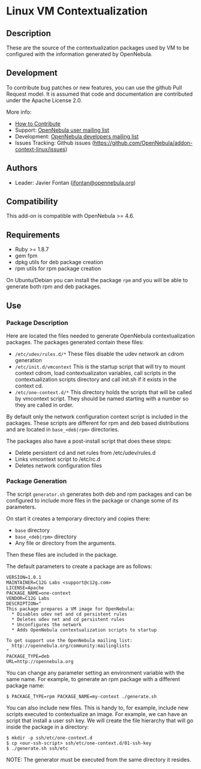 # Linux VM Contextualization

## Description

These are the source of the contextualization packages used by VM to be configured with the information generated by OpenNebula.

## Development

To contribute bug patches or new features, you can use the github Pull Request model. It is assumed that code and documentation are contributed under the Apache License 2.0.

More info:
* [How to Contribute](http://opennebula.org/addons/contribute/)
* Support: [OpenNebula user mailing list](http://opennebula.org/community:mailinglists)
* Development: [OpenNebula developers mailing list](http://opennebula.org/community:mailinglists)
* Issues Tracking: Github issues (https://github.com/OpenNebula/addon-context-linux/issues)

## Authors

* Leader: Javier Fontan (jfontan@opennebula.org)

## Compatibility

This add-on is compatible with OpenNebula >= 4.6.

## Requirements

  * Ruby >= 1.8.7
  * gem fpm
  * dpkg utils for deb package creation
  * rpm utils for rpm package creation

On Ubuntu/Debian you can install the package `rpm` and you will be able to generate both rpm and deb packages.

## Use

### Package Description

Here are located the files needed to generate OpenNebula contextualization packages. The packages generated contain these files:

* `/etc/udev/rules.d/*`     These files disable the udev network an cdrom
                            generation
* `/etc/init.d/vmcontext`   This is the startup script that will try to mount
                            context cdrom, load contextualizaton variables,
                            call scripts in the contextualization scripts
                            directory and call init.sh if it exists in the
                            context cd.
* `/etc/one-context.d/*`    This directory holds the scripts that will be
                            called by vmcontext script. They should be named
                            starting with a number so they are called in order.

By default only the network configuration context script is included in the
packages. These scripts are different for rpm and deb based distributions and
are located in `base_<deb|rpm>` directories.

The packages also have a post-install script that does these steps:

  * Delete persistent cd and net rules from /etc/udev/rules.d
  * Links vmcontext script to /etc/rc<runlevel>.d
  * Deletes network configuration files

### Package Generation

The script `generator.sh` generates both deb and rpm packages and can be configured to include more files in the package or change some of its parameters.

On start it creates a temporary directory and copies there:

  * `base` directory
  * `base_<deb|rpm>` directory
  * Any file or directory from the arguments.

Then these files are included in the package.

The default parameters to create a package are as follows:

    VERSION=1.0.1
    MAINTAINER=C12G Labs <support@c12g.com>
    LICENSE=Apache
    PACKAGE_NAME=one-context
    VENDOR=C12G Labs
    DESCRIPTION="
    This package prepares a VM image for OpenNebula:
      * Disables udev net and cd persistent rules
      * Deletes udev net and cd persistent rules
      * Unconfigures the network
      * Adds OpenNebula contextualization scripts to startup

    To get support use the OpenNebula mailing list:
      http://opennebula.org/community:mailinglists
    "
    PACKAGE_TYPE=deb
    URL=http://opennebula.org

You can change any parameter setting an environment variable with the same name. For example, to generate an rpm package with a different package name:

    $ PACKAGE_TYPE=rpm PACKAGE_NAME=my-context ./generate.sh

You can also include new files. This is handy to, for example, include new scripts executed to contextualize an image. For example, we can have an script that install a user ssh key. We will create the file hierarchy that will go inside the package in a directory:

    $ mkdir -p ssh/etc/one-context.d
    $ cp <our-ssh-script> ssh/etc/one-context.d/01-ssh-key
    $ ./generate.sh ssh/etc

NOTE: The generator must be executed from the same directory it resides.

